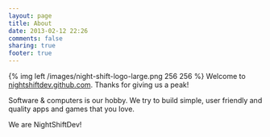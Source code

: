 ```yaml
---
layout: page
title: About
date: 2013-02-12 22:26
comments: false
sharing: true
footer: true
---
```


{% img left /images/night-shift-logo-large.png 256 256 %}
Welcome to [nightshiftdev.github.com](http://nightshiftdev.github.com).
Thanks for giving us a peak!

Software & computers is our hobby. We try to build simple, user friendly and quality apps and games that you love.  

We are NightShiftDev!
